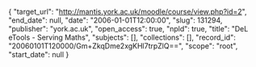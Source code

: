 {
  "target_url": "http://mantis.york.ac.uk/moodle/course/view.php?id=2", 
  "end_date": null, 
  "date": "2006-01-01T12:00:00", 
  "slug": 131294, 
  "publisher": "york.ac.uk", 
  "open_access": true, 
  "npld": true, 
  "title": "DeL eTools - Serving Maths", 
  "subjects": [], 
  "collections": [], 
  "record_id": "20060101T120000/Gm+ZkqDme2xgKHl7trpZlQ==", 
  "scope": "root", 
  "start_date": null
}

